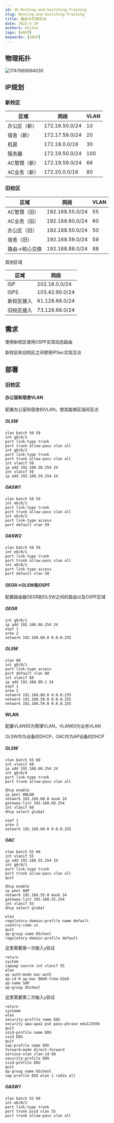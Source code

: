 ```yaml
---
id: 16-Routing-and-Switching-Training
slug: Routing-and-Switching-Training
title: 路由与交换实训
date: 2025-5-19
authors: m1ishu
tags: [eNSP]
keywords: [eNSP]
---
```

## 物理拓扑

![1747660694030](image/16.路由与交换实训/1747660694030.png)

## IP规划

### 新校区

| 区域         | 网段           | VLAN |
| ------------ | -------------- | ---- |
| 办公区（新） | 172.16.50.0/24 | 10   |
| 宿舍（新）   | 172.17.59.0/24 | 20   |
| 机房         | 172.18.0.0/16  | 30   |
| 服务器       | 172.19.50.0/24 | 100  |
| AC管理（新） | 172.19.59.0/24 | 66   |
| AC业务（新） | 172.20.0.0/16  | 80   |

### 旧校区

| 区域           | 网段            | VLAN |
| -------------- | --------------- | ---- |
| AC管理（旧）   | 192.168.55.0/24 | 55   |
| AC业务（旧）   | 192.168.60.0/24 | 60   |
| 办公区（旧）   | 192.168.50.0/24 | 50   |
| 宿舍（旧）     | 192.168.59.0/24 | 59   |
| 路由->核心交换 | 192.168.88.0/24 | 88   |

其他区域

| 区域       | 网段           |
| ---------- | -------------- |
| ISP        | 202.16.0.0/24  |
| ISPS       | 103.42.90.0/24 |
| 新校区接入 | 61.128.68.0/24 |
| 旧校区接入 | 73.128.68.0/24 |

## 需求

使用新校区使用OSPF实现动态路由

新校区和旧校区之间使用IPSec实现互访

## 部署

### 旧校区

#### 办公室和宿舍VLAN

配置办公室和宿舍的VLAN，使其能够区域间互访

##### OLSW

```
vlan batch 50 59
int g0/0/1
port link-type trunk
port trunk allow-pass vlan all
int g0/0/2
port link-type trunk
port trunk allow-pass vlan all
int vlanif 50
ip add 192.168.50.254 24
int vlanif 59
ip add 192.168.59.254 24
```

##### OASW1

```
vlan batch 50 59
int e0/0/1
port link-type trunk
port trunk allow-pass vlan all
int e0/0/3
port link-type access
port default vlan 59
```

##### OASW2

```
vlan batch 50 59
int e0/0/1
port link-type trunk
port trunk allow-pass vlan all
int e0/0/2
port link-type access
port default vlan 50
```

#### OEGR->OLSW和OSPF

配置路由器OEGR到OLSW之间的路由以及OSPF区域

##### OEGR

```
int g0/0/1
ip add 192.168.88.254 24
ospf 1
area 2
network 192.168.88.0 0.0.0.255
```

##### OLSW

```
vlan 88
int g0/0/1
port link-type access
port default vlan 88
int vlanif 88
ip add 192.168.88.1 24
ospf 1
area 2
network 192.168.88.0 0.0.0.255
network 192.168.50.0 0.0.0.255
network 192.168.59.0 0.0.0.255
```

#### WLAN

配置VLAN55为管理VLAN，VLAN60为业务VLAN

OLSW作为设备的DHCP，OAC作为AP设备的DHCP

##### OLSW

```
vlan batch 55 60
int vlanif 60
ip add 192.168.60.254 24
int g0/0/4
port link-type trunk
port trunk allow-pass vlan all

dhcp enable
ip pool OWLAN
network 192.168.60.0 mask 24
gateway-list 192.168.60.254
int vlanif 60
dhcp select global

ospf 1
area 2
network 192.168.60.0 0.0.0.255
```

##### OAC

```
vlan batch 55 60
int vlanif 55
ip add 192.168.55.254 24
int g0/0/1
port link-type trunk
port trunk allow-pass vlan all
quit

dhcp enable
ip pool OAP
network 192.168.55.0 mask 24
gateway-list 192.168.55.254
int vlanif 55
dhcp select global

wlan
regulatory-domain-profile name default
country-code cn
quit
ap-group name OSchool
regulatory-domain-profile default
```

这里需要第一次输入y验证

```
return
system
capwap source int vlanif 55
wlan
ap auth-mode mac-auth
ap-id 0 ap-mac 00e0-fcba-52e0
ap-name SAP
ap-group OSchool
```

这里需要第二次输入y验证

```
return
systemm
wlan
security-profile name EDU
security wpa-wpa2 psk pass-phrase edu123456
quit
ssid-profile name EDU
ssid EDU
quit
vap-profile name EDU
forward-mode direct-forward
service-vlan vlan-id 60
security-profile EDU
ssid-profile EDU
quit
ap-group name OSchool
vap-profile EDU wlan 1 radio all
```

##### OASW1

```
vlan batch 55 60
int e0/0/2
port link-type trunk
port trunk pvid vlan 55
port trunk allow-pass vlan all
```
